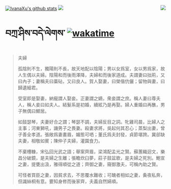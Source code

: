 [![IvanaXu's github stats](https://github-readme-stats.vercel.app/api?username=IvanaXu&show_icons=true&theme=vue-dark)](https://github.com/anuraghazra/github-readme-stats)
<img align="right" src="https://github-readme-stats.vercel.app/api/top-langs/?username=IvanaXu&langs_count=8&theme=graywhite" />
<img src="https://github-readme-stats.vercel.app/api/wakatime?username=IvanaXu&layout=compact&langs_count=8&theme=vue-dark&custom_title=Programming~Times/SinceJul.29.2021" />
# བཀྲ་ཤིས་བདེ་ལེགས་	[![wakatime](https://wakatime.com/badge/user/5043ee4a-e361-4607-9d47-d557f2005d05.svg)](https://wakatime.com/@5043ee4a-e361-4607-9d47-d557f2005d05)
> 夫婦
> 
> 孤陰則不生，獨陽則不長，故天地配以陰陽；男以女爲室，女以男爲家，故人生偶以夫婦。陰陽和而後雨澤降，夫婦和而後家道成。夫謂妻曰拙荊，又曰內子；妻稱夫曰藁砧，又曰良人。賀人娶妻，曰榮偕伉儷；留物與妻，曰歸遺細君。
> 
> 受室即是娶妻，納寵謂人娶妾。正妻謂之嫡，衆妾謂之庶。稱人妻曰尊夫人，稱人妾曰如夫人。結髮系是初婚，續絃乃是再娶。婦人重婚曰再醮，男子無偶曰鰥居。
> 
> 如鼓瑟琴，夫妻好合之謂；琴瑟不調，夫婦反目之詞。牝雞司晨，比婦人之主事；河東獅吼，譏男子之畏妻。殺妻求將，吳起何其忍心；蒸梨出妻，曾子善全孝道。張敞爲妻畫眉，媚態可哂；董氏爲夫封發，貞節堪誇。冀郤缺夫妻，相敬如賓；陳仲子夫婦，灌園食力。
> 
> 不棄槽糠，宋弘回光武之語；舉案齊眉，梁鴻配孟光之賢。蘇蕙織迴文，樂昌分破鏡，是夫婦之生離；張瞻炊臼夢，莊子鼓盆歌，是夫婦之死別。鮑宣之妻，提甕出汲，雅得順從之道；齊御之妻，窺御激夫，可稱內助之賢。
> 
> 可怪者買臣之妻，因貧求去，不思覆水難收；可醜者相如之妻，夤夜私奔，但識絲桐有意。要知身修而後家齊，夫義自然婦順。
>